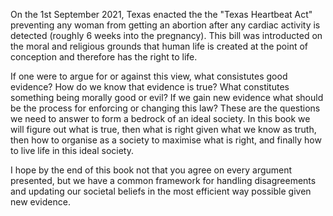 On the 1st September 2021, Texas enacted the the "Texas Heartbeat Act" preventing any woman from getting an abortion after any cardiac activity is detected (roughly 6 weeks into the pregnancy). This bill was introducted on the moral and religious grounds that human life is created at the point of conception and therefore has the right to life.

If one were to argue for or against this view, what consistutes good evidence? How do we know that evidence is true? What constitutes something being morally good or evil? If we gain new evidence what should be the process for enforcing or changing this law? These are the questions we need to answer to form a bedrock of an ideal society. In this book we will figure out what is true, then what is right given what we know as truth, then how to organise as a society to maximise what is right, and finally how to live life in this ideal society.

I hope by the end of this book not that you agree on every argument presented, but we have a common framework for handling disagreements and updating our societal beliefs in the most efficient way possible given new evidence.
